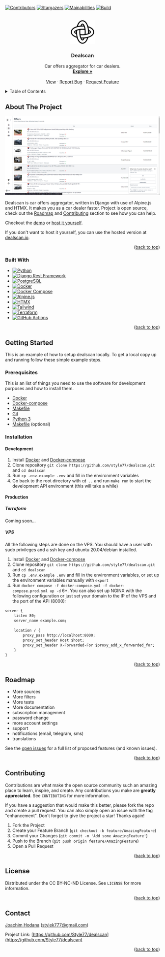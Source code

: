 <a name="readme-top"></a>

<!-- PROJECT SHIELDS -->
[![Contributors][contributors-shield]][contributors-url]
[![Stargazers][stars-shield]][stars-url]
[![Mainabilities][mainabilities-shield]][mainabilities-url]
[![Build][build-shield]][build-url]


<!-- PROJECT LOGO -->
<br />
<div align="center">
  <a href="https://github.com/Style77/dealscan">
    <img src="dealscan/static/images/logo.png" alt="Logo" width="80" height="80">
  </a>

  <h3 align="center">Dealscan</h3>

  <p align="center">
    Car offers aggregator for car dealers.
    <br />
    <a href="https://github.com/Style77/dealscan"><strong>Explore »</strong></a>
    <br />
    <br />
    <a href="https://demo.dealscan.io">View</a>
    ·
    <a href="https://github.com/Style77/dealscan/issues">Report Bug</a>
    ·
    <a href="https://github.com/Style77/dealscan/issues">Request Feature</a>
  </p>
</div>

<!-- TABLE OF CONTENTS -->
<details>
  <summary>Table of Contents</summary>
  <ol>
    <li>
      <a href="#about-the-project">About The Project</a>
      <ul>
        <li><a href="#built-with">Built With</a></li>
      </ul>
    </li>
    <li>
      <a href="#getting-started">Getting Started</a>
      <ul>
        <li><a href="#prerequisites">Prerequisites</a></li>
        <li><a href="#installation">Installation</a></li>
        <ul>
            <li>
                <a href="#development">Development</a>
            </li>
            <li>
                <a href="#production">Production</a>
            </li>
        </ul>
      </ul>
    </li>
    <li><a href="#roadmap">Roadmap</a></li>
    <li><a href="#contributing">Contributing</a></li>
    <li><a href="#license">License</a></li>
    <li><a href="#contact">Contact</a></li>
    <li><a href="#acknowledgments">Acknowledgments</a></li>
  </ol>
</details>


<!-- ABOUT THE PROJECT -->
## About The Project

[![Dealscan Screenshot][product-screenshot]](https://github.com/style77/newsltr)

Dealscan is car offers aggregator, written in Django with use of Alpine.js and HTMX.
It makes you as a car dealer faster. Project is open source, check out the [Roadmap](#roadmap) and [Contributing](#contributing) section to see how you can help.

Checkout the [demo](https://demo.dealscan.io) or [host it yourself](#getting-started).

If you don't want to host it yourself, you can use the hosted version at [dealscan.io](https://dealscan.io).

<p align="right">(<a href="#readme-top">back to top</a>)</p>


### Built With

* [![Python][Python]][Python-url]
* [![Django Rest Framework][Django]][Django-url]
* [![PostgreSQL][PostgreSQL]][PostgreSQL-url]
* [![Docker][Docker]][Docker-url]
* [![Docker Compose][Docker-Compose]][Docker-Compose-url]
* [![Alpine.js][Alpine.js]][Alpine.js-url]
* [![HTMX][HTMX]][HTMX-url]
* [![Tailwind][Tailwind]][Tailwind-url]
* [![Terraform][Terraform]][Terraform-url]
* [![GitHub Actions][GitHub-Actions]][GitHub-Actions-url]

<p align="right">(<a href="#readme-top">back to top</a>)</p>


## Getting Started

This is an example of how to setup dealscan locally.
To get a local copy up and running follow these simple example steps.

### Prerequisites

This is an list of things you need to use the software for development purposes and how to install them.
* [Docker](https://docs.docker.com/install/)
* [Docker-compose](https://docs.docker.com/compose/install/)
* [Makefile](https://www.gnu.org/software/make/)
* [Git](https://git-scm.com/downloads)
* [Python 3](https://www.python.org/downloads/)
* [Makefile](https://www.gnu.org/software/make/) (optional)


### Installation

#### Development

1. Install [Docker](https://docs.docker.com/install/) and [Docker-compose](https://docs.docker.com/compose/install/)
2. Clone repository `git clone https://github.com/style77/dealscan.git` and `cd dealscan`
3. Run `cp .env.example .env` and fill in the environment variables
4. Go back to the root directory with `cd ..` and run `make run` to start the development API environment (this will take a while)

#### Production

##### <b>Terraform</b>

Coming soon...

##### <b>VPS</b>

All the following steps are done on the VPS. You should have a user with sudo privileges and a ssh key and ubuntu 20.04/debian installed.

1. Install [Docker](https://docs.docker.com/install/) and [Docker-compose](https://docs.docker.com/compose/install/)
2. Clone repository `git clone https://github.com/style77/dealscan.git` and `cd dealscan`
3. Run `cp .env.example .env` and fill in the environment variables, or set up the environment variables manually with `export`
5. Run `docker compose -f docker-compose.yml -f docker-compose.prod.yml up -d`
6*. You can also set up NGINX with the following configuration or just set your domain to the IP of the VPS and the port of the API (8000):

```
server {
    listen 80;
    server_name example.com;

    location / {
        proxy_pass http://localhost:8000;
        proxy_set_header Host $host;
        proxy_set_header X-Forwarded-For $proxy_add_x_forwarded_for;
    }
}
```

<p align="right">(<a href="#readme-top">back to top</a>)</p>

## Roadmap

- More sources
- More filters
- More tests
- More documentation
- subscription management
- password change
- more account settings
- support
- notifications (email, telegram, sms)
- translations

See the [open issues](https://github.com/Style77/newsltr/issues) for a full list of proposed features (and known issues).

<p align="right">(<a href="#readme-top">back to top</a>)</p>

<!-- CONTRIBUTING -->
## Contributing

Contributions are what make the open source community such an amazing place to learn, inspire, and create. Any contributions you make are **greatly appreciated**. See `CONTIBUTING` for more information.

If you have a suggestion that would make this better, please fork the repo and create a pull request. You can also simply open an issue with the tag "enhancement".
Don't forget to give the project a star! Thanks again!

1. Fork the Project
2. Create your Feature Branch (`git checkout -b feature/AmazingFeature`)
3. Commit your Changes (`git commit -m 'Add some AmazingFeature'`)
4. Push to the Branch (`git push origin feature/AmazingFeature`)
5. Open a Pull Request

<p align="right">(<a href="#readme-top">back to top</a>)</p>



<!-- LICENSE -->
## License

Distributed under the CC BY-NC-ND License. See `LICENSE` for more information.

<p align="right">(<a href="#readme-top">back to top</a>)</p>


<!-- CONTACT -->
## Contact

[Joachim Hodana](https://www.linkedin.com/in/joachim-hodana-33815b245/) ([stylek777@gmail.com](mailto:stylek777@gmail.com))

Project Link: [https://github.com/Style77/dealscan](https://github.com/Style77/dealscan)

<p align="right">(<a href="#readme-top">back to top</a>)</p>


<!-- MARKDOWN LINKS & IMAGES -->
<!-- https://www.markdownguide.org/basic-syntax/#reference-style-links -->
<!-- Shields -->
[contributors-shield]: https://img.shields.io/github/contributors/style77/newsltr?style=for-the-badge
[contributors-url]: https://github.com/Style77/newsltr/graphs/contributors
[stars-shield]: https://img.shields.io/github/stars/style77/newsltr?style=for-the-badge
[stars-url]: https://github.com/othneildrew/Best-README-Template/stargazers
[mainabilities-shield]: https://img.shields.io/codeclimate/maintainability/Style77/newsltr?style=for-the-badge
[mainabilities-url]: https://codeclimate.com/github/Style77/newsltr
[technical-debt-shield]: https://img.shields.io/codeclimate/tech-debt/Style77/newsltr?style=for-the-badge&logoColor=red&color=red
[technical-debt-url]: https://codeclimate.com/github/Style77/newsltr
[build-shield]: https://img.shields.io/github/actions/workflow/status/Style77/dealscan/build.yml?label=Build&style=for-the-badge
[build-url]: https://github.com/Style77/dealscan
<!-- Images -->
[product-screenshot]: dealscan/static/images/demo_screenshot.png
<!-- Made with -->
[Next.js]: https://img.shields.io/badge/next.js-000000?style=for-the-badge&logo=nextdotjs&logoColor=white
[Next-url]: https://nextjs.org/
[Redux]: https://img.shields.io/badge/redux-764ABC?style=for-the-badge&logo=redux&logoColor=white
[Redux-url]: https://redux.js.org/
[Python]: https://img.shields.io/badge/python-3776AB?style=for-the-badge&logo=python&logoColor=white
[Python-url]: https://www.python.org/
[Django]: https://img.shields.io/badge/django-092E20?style=for-the-badge&logo=django&logoColor=white
[Django-url]: https://www.djangoproject.com/
[Django-Rest-Framework]: https://img.shields.io/badge/django_rest_framework-092E20?style=for-the-badge&logo=django&logoColor=white
[DRF-url]: https://www.django-rest-framework.org/
[Docker]: https://img.shields.io/badge/docker-2496ED?style=for-the-badge&logo=docker&logoColor=white
[Docker-url]: https://www.docker.com/
[Docker-Compose]: https://img.shields.io/badge/docker_compose-2496ED?style=for-the-badge&logo=docker&logoColor=white
[Docker-Compose-url]: https://docs.docker.com/compose/
[Kubernetes]: https://img.shields.io/badge/kubernetes-326CE5?style=for-the-badge&logo=kubernetes&logoColor=white
[Kubernetes-url]: https://kubernetes.io/
[Helm]: https://img.shields.io/badge/helm-326CE5?style=for-the-badge&logo=helm&logoColor=white
[Helm-url]: https://helm.sh/
[PostgreSQL]: https://img.shields.io/badge/postgresql-4169E1?style=for-the-badge&logo=postgresql&logoColor=white
[PostgreSQL-url]: https://www.postgresql.org/
[Redis]: https://img.shields.io/badge/redis-DC382D?style=for-the-badge&logo=redis&logoColor=white
[Redis-url]: https://redis.io/
[Celery]: https://img.shields.io/badge/celery-37814A?style=for-the-badge&logo=celery&logoColor=white
[Celery-url]: https://docs.celeryproject.org/en/stable/
[Alpine.js]: https://img.shields.io/badge/alpine.js-8BC0D0?style=for-the-badge&logo=javascript&logoColor=white
[Alpine.js-url]: https://alpinejs.dev/
[Tailwind]: https://img.shields.io/badge/tailwindcss-38B2AC?style=for-the-badge&logo=tailwind-css&logoColor=white
[Tailwind-url]: https://tailwindcss.com/
[HTMX]: https://img.shields.io/badge/htmx-1A202C?style=for-the-badge&logo=html5&logoColor=white
[HTMX-url]: https://htmx.org/
[Terraform]: https://img.shields.io/badge/terraform-623CE4?style=for-the-badge&logo=terraform&logoColor=white
[Terraform-url]: https://www.terraform.io/
[GitHub-Actions]: https://img.shields.io/badge/github_actions-2088FF?style=for-the-badge&logo=github-actions&logoColor=white
[GitHub-Actions-url]: https://github.com/features/actions